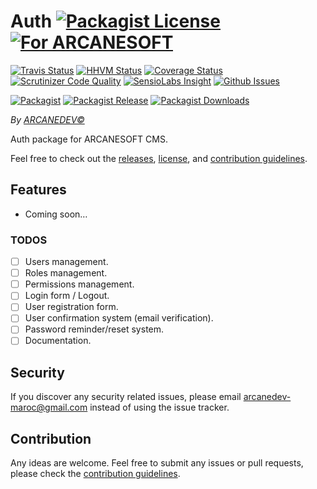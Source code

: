 # Auth [![Packagist License][badge_license]](LICENSE.md) [![For ARCANESOFT][badge_laravel]](https://github.com/ARCANESOFT/Auth#auth)

[![Travis Status][badge_build]](https://travis-ci.org/ARCANESOFT/Auth)
[![HHVM Status][badge_hhvm]](http://hhvm.h4cc.de/package/arcanesoft/auth)
[![Coverage Status][badge_coverage]](https://scrutinizer-ci.com/g/ARCANESOFT/Auth/?branch=master)
[![Scrutinizer Code Quality][badge_quality]](https://scrutinizer-ci.com/g/ARCANESOFT/Auth/?branch=master)
[![SensioLabs Insight][badge_insight]](https://insight.sensiolabs.com/projects/9beb366d-1d56-457f-8f25-16b375641b76)
[![Github Issues][badge_issues]](https://github.com/ARCANESOFT/Auth/issues)

[![Packagist][badge_package]](https://packagist.org/packages/arcanesoft/auth)
[![Packagist Release][badge_release]](https://packagist.org/packages/arcanesoft/auth)
[![Packagist Downloads][badge_downloads]](https://packagist.org/packages/arcanesoft/auth)

[badge_laravel]:   https://img.shields.io/badge/For-ARCANESOFT%20CMS-orange.svg?style=flat-square
[badge_license]:   https://img.shields.io/packagist/l/arcanesoft/auth.svg?style=flat-square

[badge_build]:     https://img.shields.io/travis/ARCANESOFT/Auth.svg?style=flat-square
[badge_hhvm]:      https://img.shields.io/hhvm/arcanesoft/auth.svg?style=flat-square
[badge_coverage]:  https://img.shields.io/scrutinizer/coverage/g/ARCANESOFT/Auth.svg?style=flat-square
[badge_quality]:   https://img.shields.io/scrutinizer/g/ARCANESOFT/Auth.svg?style=flat-square
[badge_insight]:   https://img.shields.io/sensiolabs/i/9beb366d-1d56-457f-8f25-16b375641b76.svg?style=flat-square
[badge_issues]:    https://img.shields.io/github/issues/ARCANESOFT/Auth.svg?style=flat-square

[badge_package]:   https://img.shields.io/badge/package-arcanesoft/auth-blue.svg?style=flat-square
[badge_release]:   https://img.shields.io/packagist/v/arcanesoft/auth.svg?style=flat-square
[badge_downloads]: https://img.shields.io/packagist/dt/arcanesoft/auth.svg?style=flat-square

*By [ARCANEDEV&copy;](http://www.arcanedev.net/)*

Auth package for ARCANESOFT CMS.

Feel free to check out the [releases](https://github.com/ARCANESOFT/Auth/releases), [license](LICENSE.md), and [contribution guidelines](CONTRIBUTING.md).

## Features

  - Coming soon&hellip;

### TODOS

  - [ ] Users management.
  - [ ] Roles management.
  - [ ] Permissions management.
  - [ ] Login form / Logout.
  - [ ] User registration form.
  - [ ] User confirmation system (email verification).
  - [ ] Password reminder/reset system.
  - [ ] Documentation.

## Security

If you discover any security related issues, please email arcanedev-maroc@gmail.com instead of using the issue tracker.

## Contribution

Any ideas are welcome. Feel free to submit any issues or pull requests, please check the [contribution guidelines](CONTRIBUTING.md).

